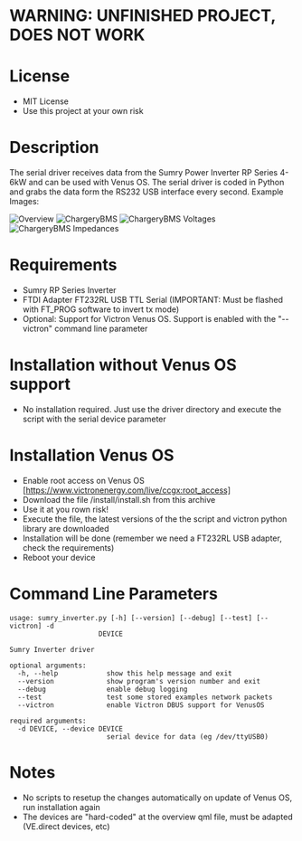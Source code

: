 # WARNING: UNFINISHED PROJECT, DOES NOT WORK

# License
 - MIT License
 - Use this project at your own risk

 # Description

The serial driver receives data from the Sumry Power Inverter RP Series 4-6kW and can be used with Venus OS. The serial driver is coded in Python
and grabs the data form the RS232 USB interface every second. Example Images:

![Overview](https://raw.githubusercontent.com/Tobi177/venus-chargerybms/master/examples/overview.png)
![ChargeryBMS](https://raw.githubusercontent.com/Tobi177/venus-chargerybms/master/examples/chargerybms.png)
![ChargeryBMS Voltages](https://raw.githubusercontent.com/Tobi177/venus-chargerybms/master/examples/chargerybmsvoltages.png)
![ChargeryBMS Impedances](https://raw.githubusercontent.com/Tobi177/venus-chargerybms/master/examples/chargerybmsimpedances.png)

# Requirements

 - Sumry RP Series Inverter
 - FTDI Adapter FT232RL USB TTL Serial (IMPORTANT: Must be flashed with FT_PROG software to invert tx mode)
 - Optional: Support for Victron Venus OS. Support is enabled with the "--victron" command line parameter

# Installation without Venus OS support
 - No installation required. Just use the driver directory and execute the script with the serial device parameter

# Installation Venus OS
 - Enable root access on Venus OS [https://www.victronenergy.com/live/ccgx:root_access]
 - Download the file /install/install.sh from this archive
 - Use it at you rown risk!
 - Execute the file, the latest versions of the the script and victron python library are downloaded
 - Installation will be done (remember we need a FT232RL USB adapter, check the requirements)
 - Reboot your device

# Command Line Parameters
```
usage: sumry_inverter.py [-h] [--version] [--debug] [--test] [--victron] -d
                      DEVICE

Sumry Inverter driver

optional arguments:
  -h, --help            show this help message and exit
  --version             show program's version number and exit
  --debug               enable debug logging
  --test                test some stored examples network packets
  --victron             enable Victron DBUS support for VenusOS

required arguments:
  -d DEVICE, --device DEVICE
                        serial device for data (eg /dev/ttyUSB0)
```

# Notes
- No scripts to resetup the changes automatically on update of Venus OS, run installation again
- The devices are "hard-coded" at the overview qml file, must be adapted (VE.direct devices, etc) 

